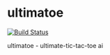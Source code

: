 # ultimatoe

[![Build Status](https://travis-ci.org/wbbradley/ultimatoe.png?branch=master)](https://travis-ci.org/wbbradley/ultimatoe)

ultimatoe - ultimate-tic-tac-toe ai

